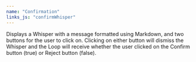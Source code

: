```yaml
---
name: "Confirmation"
links_js: "confirmWhisper"
---
```

Displays a Whisper with a message formatted using Markdown, and two buttons for the user to click on. Clicking on either button will dismiss the Whisper and the Loop will receive whether the user clicked on the Confirm button (true) or Reject button (false).
